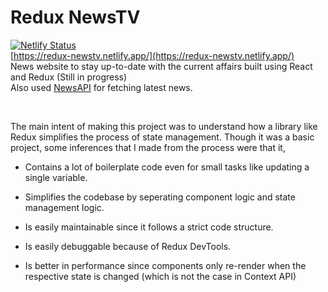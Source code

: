 # Redux NewsTV

[![Netlify Status](https://api.netlify.com/api/v1/badges/52c4590b-b633-44b0-8752-0e76159989eb/deploy-status)](https://app.netlify.com/sites/redux-newstv/deploys)
<br>
[https://redux-newstv.netlify.app/](https://redux-newstv.netlify.app/)
<br>
News website to stay up-to-date with the current affairs built using React and Redux (Still in progress)
<br>
Also used [NewsAPI](https://newsapi.org/) for fetching latest news.

<br>

The main intent of making this project was to understand how a library like Redux simplifies the process of state management. Though it was a basic project, some inferences that I made from the process were that it,

-   Contains a lot of boilerplate code even for small tasks like updating a single variable.

-   Simplifies the codebase by seperating component logic and state management logic.
-   Is easily maintainable since it follows a strict code structure.
-   Is easily debuggable because of Redux DevTools.
-   Is better in performance since components only re-render when the respective state is changed (which is not the case in Context API)
